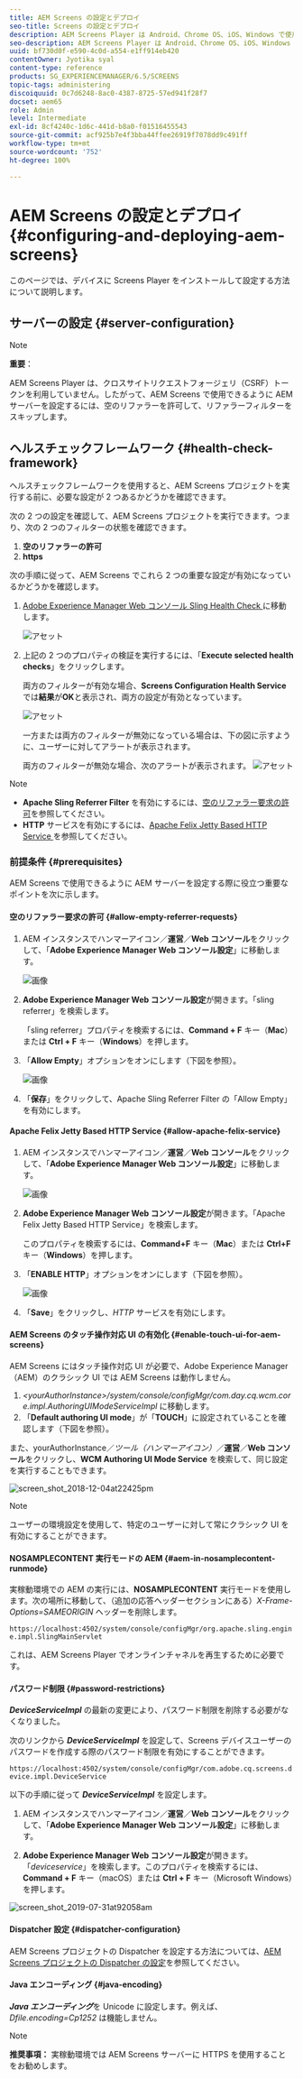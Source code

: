 ```yaml
---
title: AEM Screens の設定とデプロイ
seo-title: Screens の設定とデプロイ
description: AEM Screens Player は Android、Chrome OS、iOS、Windows で使用できます。ここでは、AEM Screens の設定とデプロイメントについて説明し、プレーヤーデバイスのハードウェア選定ガイドラインの概要も説明します。
seo-description: AEM Screens Player は Android、Chrome OS、iOS、Windows で使用できます。ここでは、AEM Screens の設定とデプロイメントについて説明し、プレーヤーデバイスのハードウェア選定ガイドラインの概要も説明します。
uuid: bf730d0f-e590-4c0d-a554-e1ff914eb420
contentOwner: Jyotika syal
content-type: reference
products: SG_EXPERIENCEMANAGER/6.5/SCREENS
topic-tags: administering
discoiquuid: 0c7d6248-8ac0-4387-8725-57ed941f28f7
docset: aem65
role: Admin
level: Intermediate
exl-id: 8cf4240c-1d6c-441d-b8a0-f01516455543
source-git-commit: acf925b7e4f3bba44ffee26919f7078dd9c491ff
workflow-type: tm+mt
source-wordcount: '752'
ht-degree: 100%

---
```


# AEM Screens の設定とデプロイ {#configuring-and-deploying-aem-screens}

このページでは、デバイスに Screens Player をインストールして設定する方法について説明します。

## サーバーの設定 {#server-configuration}

>[!NOTE]
>
>**重要**：
>
>AEM Screens Player は、クロスサイトリクエストフォージェリ（CSRF）トークンを利用していません。したがって、AEM Screens で使用できるように AEM サーバーを設定するには、空のリファラーを許可して、リファラーフィルターをスキップします。

## ヘルスチェックフレームワーク {#health-check-framework}

ヘルスチェックフレームワークを使用すると、AEM Screens プロジェクトを実行する前に、必要な設定が 2 つあるかどうかを確認できます。

次の 2 つの設定を確認して、AEM Screens プロジェクトを実行できます。つまり、次の 2 つのフィルターの状態を確認できます。

1. **空のリファラーの許可**
2. **https**

次の手順に従って、AEM Screens でこれら 2 つの重要な設定が有効になっているかどうかを確認します。

1. [Adobe Experience Manager Web コンソール Sling Health Check ](http://localhost:4502/system/console/healthcheck?tags=screensconfigs&amp;overrideGlobalTimeout=)に移動します。

   ![アセット](assets/health-check1.png)


2. 上記の 2 つのプロパティの検証を実行するには、「**Execute selected health checks**」をクリックします。

   両方のフィルターが有効な場合、**Screens Configuration Health Service** では&#x200B;**結果**&#x200B;が&#x200B;**OK**&#x200B;と表示され、両方の設定が有効となっています。

   ![アセット](assets/health-check2.png)

   一方または両方のフィルターが無効になっている場合は、下の図に示すように、ユーザーに対してアラートが表示されます。

   両方のフィルターが無効な場合、次のアラートが表示されます。
   ![アセット](assets/health-check3.png)

>[!NOTE]
>
>* **Apache Sling Referrer Filter** を有効にするには、[空のリファラー要求の許可](/help/user-guide/configuring-screens-introduction.md#allow-empty-referrer-requests)を参照してください。
>* **HTTP** サービスを有効にするには、[Apache Felix Jetty Based HTTP Service ](/help/user-guide/configuring-screens-introduction.md#allow-apache-felix-service)を参照してください。


### 前提条件 {#prerequisites}

AEM Screens で使用できるように AEM サーバーを設定する際に役立つ重要なポイントを次に示します。

#### 空のリファラー要求の許可 {#allow-empty-referrer-requests}

1. AEM インスタンスでハンマーアイコン／**運営**／**Web コンソール**&#x200B;をクリックして、「**Adobe Experience Manager Web コンソール設定**」に移動します。

   ![画像](assets/config/empty-ref1.png)

1. **Adobe Experience Manager Web コンソール設定**&#x200B;が開きます。「sling referrer」を検索します。

   「sling referrer」プロパティを検索するには、**Command + F** キー（**Mac**）または **Ctrl + F** キー（**Windows**）を押します。

1. 「**Allow Empty**」オプションをオンにします（下図を参照）。

   ![画像](assets/config/empty-ref2.png)

1. 「**保存**」をクリックして、Apache Sling Referrer Filter の「Allow Empty」を有効にします。


#### Apache Felix Jetty Based HTTP Service {#allow-apache-felix-service}

1. AEM インスタンスでハンマーアイコン／**運営**／**Web コンソール**&#x200B;をクリックして、「**Adobe Experience Manager Web コンソール設定**」に移動します。

   ![画像](assets/config/empty-ref1.png)

1. **Adobe Experience Manager Web コンソール設定**&#x200B;が開きます。「Apache Felix Jetty Based HTTP Service」を検索します。

   このプロパティを検索するには、**Command+F** キー（**Mac**）または **Ctrl+F** キー（**Windows**）を押します。

1. 「**ENABLE HTTP**」オプションをオンにします（下図を参照）。

   ![画像](assets/config/config-1.png)

1. 「**Save**」をクリックし、*HTTP* サービスを有効にします。

#### AEM Screens のタッチ操作対応 UI の有効化 {#enable-touch-ui-for-aem-screens}

AEM Screens にはタッチ操作対応 UI が必要で、Adobe Experience Manager（AEM）のクラシック UI では AEM Screens は動作しません。

1. *&lt;yourAuthorInstance>/system/console/configMgr/com.day.cq.wcm.core.impl.AuthoringUIModeServiceImpl* に移動します。
1. 「**Default authoring UI mode**」が「**TOUCH**」に設定されていることを確認します（下図を参照）。

また、yourAuthorInstance／*ツール（ハンマーアイコン）*／**運営**／**Web コンソール**&#x200B;をクリックし、**WCM Authoring UI Mode Service** を検索して、同じ設定を実行することもできます。

![screen_shot_2018-12-04at22425pm](assets/screen_shot_2018-12-04at22425pm.png)

>[!NOTE]
>
>ユーザーの環境設定を使用して、特定のユーザーに対して常にクラシック UI を有効にすることができます。

#### NOSAMPLECONTENT 実行モードの AEM {#aem-in-nosamplecontent-runmode}

実稼動環境での AEM の実行には、**NOSAMPLECONTENT** 実行モードを使用します。次の場所に移動して、（追加の応答ヘッダーセクションにある）*X-Frame-Options=SAMEORIGIN* ヘッダーを削除します。

`https://localhost:4502/system/console/configMgr/org.apache.sling.engine.impl.SlingMainServlet`

これは、AEM Screens Player でオンラインチャネルを再生するために必要です。

#### パスワード制限 {#password-restrictions}

***DeviceServiceImpl*** の最新の変更により、パスワード制限を削除する必要がなくなりました。

次のリンクから ***DeviceServiceImpl*** を設定して、Screens デバイスユーザーのパスワードを作成する際のパスワード制限を有効にすることができます。

`https://localhost:4502/system/console/configMgr/com.adobe.cq.screens.device.impl.DeviceService`

以下の手順に従って ***DeviceServiceImpl*** を設定します。

1. AEM インスタンスでハンマーアイコン／**運営**／**Web コンソール**&#x200B;をクリックして、「**Adobe Experience Manager Web コンソール設定**」に移動します。

1. **Adobe Experience Manager Web コンソール設定**&#x200B;が開きます。「*deviceservice*」を検索します。このプロパティを検索するには、**Command + F** キー（macOS）または **Ctrl + F** キー（Microsoft Windows）を押します。

![screen_shot_2019-07-31at92058am](assets/screen_shot_2019-07-31at92058am.png)

#### Dispatcher 設定 {#dispatcher-configuration}

AEM Screens プロジェクトの Dispatcher を設定する方法については、[AEM Screens プロジェクトの Dispatcher の設定](dispatcher-configurations-aem-screens.md)を参照してください。

#### Java エンコーディング {#java-encoding}

***Java エンコーディング***&#x200B;を Unicode に設定します。例えば、*Dfile.encoding=Cp1252* は機能しません。

>[!NOTE]
>**推奨事項：**
>実稼動環境では AEM Screens サーバーに HTTPS を使用することをお勧めします。
